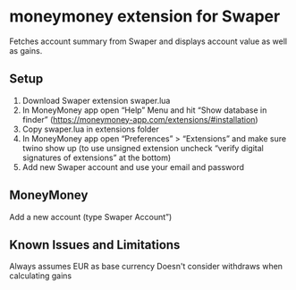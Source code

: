 # moneymoney extension for Swaper

Fetches account summary from Swaper and displays account value as well as gains.

## Setup
1. Download Swaper extension swaper.lua
2. In MoneyMoney app open “Help” Menu and hit “Show database in finder” (https://moneymoney-app.com/extensions/#installation)
3. Copy swaper.lua in extensions folder
4. In MoneyMoney app open “Preferences” > “Extensions” and make sure twino show up (to use unsigned extension uncheck “verify digital signatures of extensions” at the bottom)
5. Add new Swaper account and use your email and password

## MoneyMoney
Add a new account (type Swaper Account”)

## Known Issues and Limitations
Always assumes EUR as base currency
Doesn't consider withdraws when calculating gains
